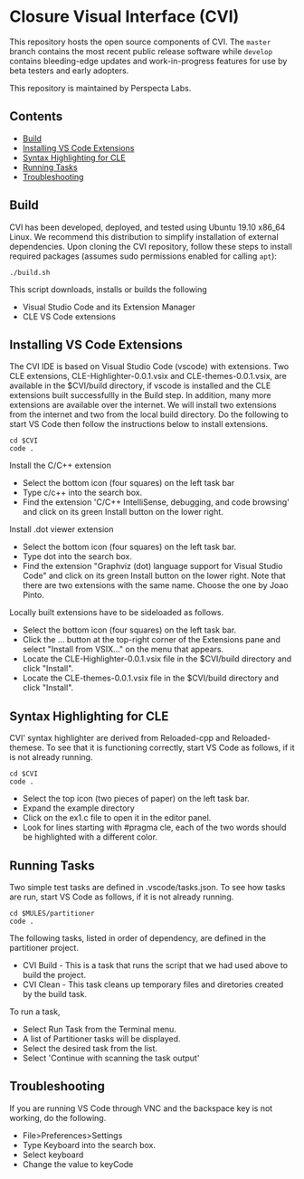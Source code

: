# Closure Visual Interface (CVI)
This repository hosts the open source components of CVI. The `master` branch contains the most recent public release software while `develop` contains bleeding-edge updates and work-in-progress features for use by beta testers and early adopters.

This repository is maintained by Perspecta Labs.

## Contents
- [Build](#build)
- [Installing VS Code Extensions](#installing-vs-code-extensions)
- [Syntax Highlighting for CLE](#syntax-highlighting-for-cle)
- [Running Tasks](#running-tasks)
- [Troubleshooting](#troubleshooting)

## Build
CVI has been developed, deployed, and tested using Ubuntu 19.10 x86_64 Linux. We recommend this distribution to simplify installation of external dependencies. Upon cloning the CVI repository, follow these steps to install required packages (assumes sudo permissions enabled for calling `apt`):

```
./build.sh 
```

This script downloads, installs or builds the following
* Visual Studio Code and its Extension Manager
* CLE VS Code extensions

## Installing VS Code Extensions
The CVI IDE is based on Visual Studio Code (vscode) with extensions. Two CLE extensions, CLE-Highlighter-0.0.1.vsix and CLE-themes-0.0.1.vsix, are available in the $CVI/build directory, if vscode is installed and the CLE extensions built successfullly in the Build step. In addition, many more extensions are available over the internet. We will install two extensions from the internet and two from the local build directory. Do the following to start VS Code then follow the instructions below to install extensions.

```
cd $CVI
code .
```

Install the C/C++ extension
* Select the bottom icon (four squares) on the left task bar
* Type c/c++ into the search box.
* Find the extension 'C/C++ IntelliSense, debugging, and code browsing' and click on its green Install button on the lower right.

Install .dot viewer extension
* Select the bottom icon (four squares) on the left task bar.
* Type dot into the search box.
* Find the extension "Graphviz (dot) language support for Visual Studio Code" and click on its green Install button on the lower right. Note that there are two extensions with the same name. Choose the one by Joao Pinto.

Locally built extensions have to be sideloaded as follows.
* Select the bottom icon (four squares) on the left task bar.
* Click the ... button at the top-right corner of the Extensions pane and select "Install from VSIX..." on the menu that appears.
* Locate the CLE-Highlighter-0.0.1.vsix file in the $CVI/build directory and click "Install".
* Locate the CLE-themes-0.0.1.vsix file in the $CVI/build directory and click "Install".

## Syntax Highlighting for CLE
CVI' syntax highlighter are derived from Reloaded-cpp and Reloaded-themese. To see that it is functioning correctly, start VS Code as follows, if it is not already running.

```
cd $CVI
code .
```

* Select the top icon (two pieces of paper) on the left task bar.
* Expand the example directory
* Click on the ex1.c file to open it in the editor panel.
* Look for lines starting with #pragma cle, each of the two words should be highlighted with a different color.

## Running Tasks
Two simple test tasks are defined in .vscode/tasks.json. To see how tasks are run, start VS Code as follows, if it is not already running.

```
cd $MULES/partitioner
code .
```
The following tasks, listed in order of dependency, are defined in the partitioner project.
* CVI Build - This is a task that runs the script that we had used above to build the project.
* CVI Clean - This task cleans up temporary files and diretories created by the build task.

To run a task,
* Select Run Task from the Terminal menu.
* A list of Partitioner tasks will be displayed.
* Select the desired task from the list.
* Select 'Continue with scanning the task output'

## Troubleshooting
If you are running VS Code through VNC and the backspace key is not working, do the following.
* File>Preferences>Settings
* Type Keyboard into the search box.
* Select keyboard
* Change the value to keyCode


